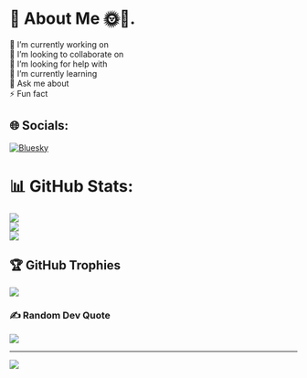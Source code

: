 # 💫 About Me 🌞🥹.
🔭 I’m currently working on<br>👯 I’m looking to collaborate on<br>🤝 I’m looking for help with<br>🌱 I’m currently learning<br>💬 Ask me about<br>⚡ Fun fact


## 🌐 Socials:
[![Bluesky](https://img.shields.io/badge/bluesky-0285FF?style=for-the-badge&logo=bluesky&logoColor=%23FFFFFF)](https://bsky.app/profile/YayThuMaa) 


# 📊 GitHub Stats:
![](https://github-readme-stats.vercel.app/api?username=paweethida-1&theme=holi&hide_border=false&include_all_commits=true&count_private=true)<br/>
![](https://nirzak-streak-stats.vercel.app/?user=paweethida-1&theme=holi&hide_border=false)<br/>
![](https://github-readme-stats.vercel.app/api/top-langs/?username=paweethida-1&theme=holi&hide_border=false&include_all_commits=true&count_private=true&layout=compact)

## 🏆 GitHub Trophies
![](https://github-profile-trophy.vercel.app/?username=paweethida-1&theme=gruvbox&no-frame=false&no-bg=true&margin-w=4)

### ✍️ Random Dev Quote
![](https://quotes-github-readme.vercel.app/api?type=horizontal&theme=radical)

---
[![](https://visitcount.itsvg.in/api?id=paweethida-1&icon=1&color=0)](https://visitcount.itsvg.in)

<!-- Proudly created with GPRM ( https://gprm.itsvg.in ) -->

